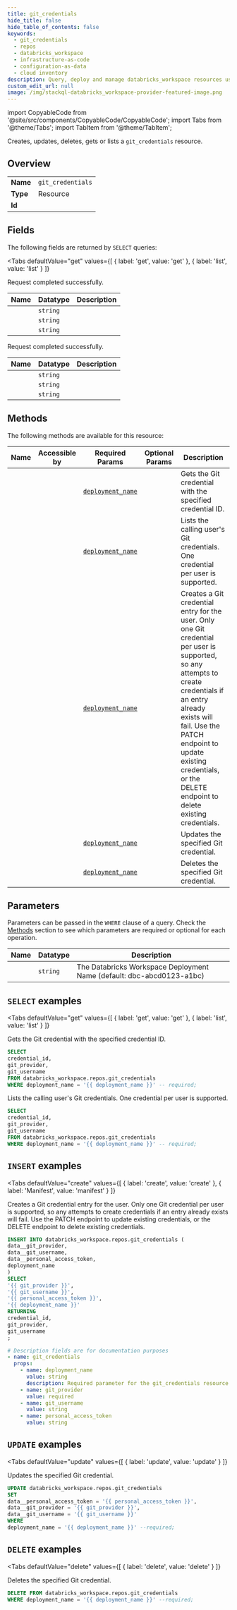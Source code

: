 ```yaml
--- 
title: git_credentials
hide_title: false
hide_table_of_contents: false
keywords:
  - git_credentials
  - repos
  - databricks_workspace
  - infrastructure-as-code
  - configuration-as-data
  - cloud inventory
description: Query, deploy and manage databricks_workspace resources using SQL
custom_edit_url: null
image: /img/stackql-databricks_workspace-provider-featured-image.png
---
```


import CopyableCode from '@site/src/components/CopyableCode/CopyableCode';
import Tabs from '@theme/Tabs';
import TabItem from '@theme/TabItem';

Creates, updates, deletes, gets or lists a <code>git_credentials</code> resource.

## Overview
<table><tbody>
<tr><td><b>Name</b></td><td><code>git_credentials</code></td></tr>
<tr><td><b>Type</b></td><td>Resource</td></tr>
<tr><td><b>Id</b></td><td><CopyableCode code="databricks_workspace.repos.git_credentials" /></td></tr>
</tbody></table>

## Fields

The following fields are returned by `SELECT` queries:

<Tabs
    defaultValue="get"
    values={[
        { label: 'get', value: 'get' },
        { label: 'list', value: 'list' }
    ]}
>
<TabItem value="get">

Request completed successfully.

<table>
<thead>
    <tr>
    <th>Name</th>
    <th>Datatype</th>
    <th>Description</th>
    </tr>
</thead>
<tbody>
<tr>
    <td><CopyableCode code="credential_id" /></td>
    <td><code>string</code></td>
    <td></td>
</tr>
<tr>
    <td><CopyableCode code="git_provider" /></td>
    <td><code>string</code></td>
    <td></td>
</tr>
<tr>
    <td><CopyableCode code="git_username" /></td>
    <td><code>string</code></td>
    <td></td>
</tr>
</tbody>
</table>
</TabItem>
<TabItem value="list">

Request completed successfully.

<table>
<thead>
    <tr>
    <th>Name</th>
    <th>Datatype</th>
    <th>Description</th>
    </tr>
</thead>
<tbody>
<tr>
    <td><CopyableCode code="credential_id" /></td>
    <td><code>string</code></td>
    <td></td>
</tr>
<tr>
    <td><CopyableCode code="git_provider" /></td>
    <td><code>string</code></td>
    <td></td>
</tr>
<tr>
    <td><CopyableCode code="git_username" /></td>
    <td><code>string</code></td>
    <td></td>
</tr>
</tbody>
</table>
</TabItem>
</Tabs>

## Methods

The following methods are available for this resource:

<table>
<thead>
    <tr>
    <th>Name</th>
    <th>Accessible by</th>
    <th>Required Params</th>
    <th>Optional Params</th>
    <th>Description</th>
    </tr>
</thead>
<tbody>
<tr>
    <td><a href="#get"><CopyableCode code="get" /></a></td>
    <td><CopyableCode code="select" /></td>
    <td><a href="#parameter-deployment_name"><code>deployment_name</code></a></td>
    <td></td>
    <td>Gets the Git credential with the specified credential ID.</td>
</tr>
<tr>
    <td><a href="#list"><CopyableCode code="list" /></a></td>
    <td><CopyableCode code="select" /></td>
    <td><a href="#parameter-deployment_name"><code>deployment_name</code></a></td>
    <td></td>
    <td>Lists the calling user's Git credentials. One credential per user is supported.</td>
</tr>
<tr>
    <td><a href="#create"><CopyableCode code="create" /></a></td>
    <td><CopyableCode code="insert" /></td>
    <td><a href="#parameter-deployment_name"><code>deployment_name</code></a></td>
    <td></td>
    <td>Creates a Git credential entry for the user. Only one Git credential per user is supported, so any attempts to create credentials if an entry already exists will fail. Use the PATCH endpoint to update existing credentials, or the DELETE endpoint to delete existing credentials.</td>
</tr>
<tr>
    <td><a href="#update"><CopyableCode code="update" /></a></td>
    <td><CopyableCode code="update" /></td>
    <td><a href="#parameter-deployment_name"><code>deployment_name</code></a></td>
    <td></td>
    <td>Updates the specified Git credential.</td>
</tr>
<tr>
    <td><a href="#delete"><CopyableCode code="delete" /></a></td>
    <td><CopyableCode code="delete" /></td>
    <td><a href="#parameter-deployment_name"><code>deployment_name</code></a></td>
    <td></td>
    <td>Deletes the specified Git credential.</td>
</tr>
</tbody>
</table>

## Parameters

Parameters can be passed in the `WHERE` clause of a query. Check the [Methods](#methods) section to see which parameters are required or optional for each operation.

<table>
<thead>
    <tr>
    <th>Name</th>
    <th>Datatype</th>
    <th>Description</th>
    </tr>
</thead>
<tbody>
<tr id="parameter-deployment_name">
    <td><CopyableCode code="deployment_name" /></td>
    <td><code>string</code></td>
    <td>The Databricks Workspace Deployment Name (default: dbc-abcd0123-a1bc)</td>
</tr>
</tbody>
</table>

## `SELECT` examples

<Tabs
    defaultValue="get"
    values={[
        { label: 'get', value: 'get' },
        { label: 'list', value: 'list' }
    ]}
>
<TabItem value="get">

Gets the Git credential with the specified credential ID.

```sql
SELECT
credential_id,
git_provider,
git_username
FROM databricks_workspace.repos.git_credentials
WHERE deployment_name = '{{ deployment_name }}' -- required;
```
</TabItem>
<TabItem value="list">

Lists the calling user's Git credentials. One credential per user is supported.

```sql
SELECT
credential_id,
git_provider,
git_username
FROM databricks_workspace.repos.git_credentials
WHERE deployment_name = '{{ deployment_name }}' -- required;
```
</TabItem>
</Tabs>


## `INSERT` examples

<Tabs
    defaultValue="create"
    values={[
        { label: 'create', value: 'create' },
        { label: 'Manifest', value: 'manifest' }
    ]}
>
<TabItem value="create">

Creates a Git credential entry for the user. Only one Git credential per user is supported, so any attempts to create credentials if an entry already exists will fail. Use the PATCH endpoint to update existing credentials, or the DELETE endpoint to delete existing credentials.

```sql
INSERT INTO databricks_workspace.repos.git_credentials (
data__git_provider,
data__git_username,
data__personal_access_token,
deployment_name
)
SELECT 
'{{ git_provider }}',
'{{ git_username }}',
'{{ personal_access_token }}',
'{{ deployment_name }}'
RETURNING
credential_id,
git_provider,
git_username
;
```
</TabItem>
<TabItem value="manifest">

```yaml
# Description fields are for documentation purposes
- name: git_credentials
  props:
    - name: deployment_name
      value: string
      description: Required parameter for the git_credentials resource.
    - name: git_provider
      value: required
    - name: git_username
      value: string
    - name: personal_access_token
      value: string
```
</TabItem>
</Tabs>


## `UPDATE` examples

<Tabs
    defaultValue="update"
    values={[
        { label: 'update', value: 'update' }
    ]}
>
<TabItem value="update">

Updates the specified Git credential.

```sql
UPDATE databricks_workspace.repos.git_credentials
SET 
data__personal_access_token = '{{ personal_access_token }}',
data__git_provider = '{{ git_provider }}',
data__git_username = '{{ git_username }}'
WHERE 
deployment_name = '{{ deployment_name }}' --required;
```
</TabItem>
</Tabs>


## `DELETE` examples

<Tabs
    defaultValue="delete"
    values={[
        { label: 'delete', value: 'delete' }
    ]}
>
<TabItem value="delete">

Deletes the specified Git credential.

```sql
DELETE FROM databricks_workspace.repos.git_credentials
WHERE deployment_name = '{{ deployment_name }}' --required;
```
</TabItem>
</Tabs>
